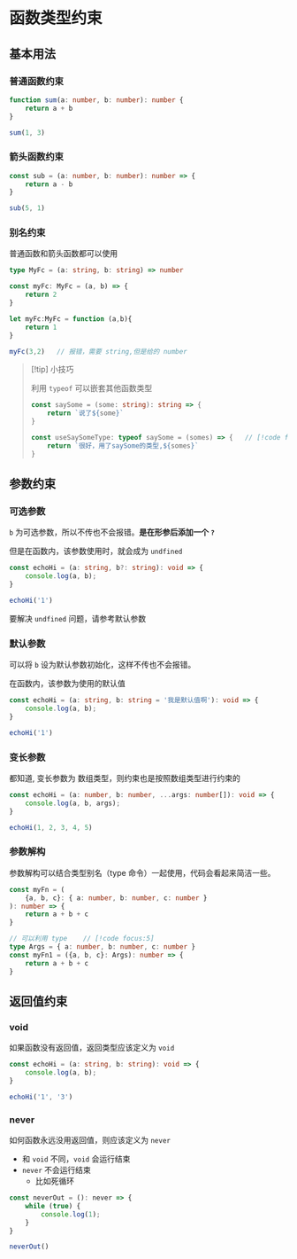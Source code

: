 # 函数类型约束





## 基本用法

### 普通函数约束

``` typescript {1}
function sum(a: number, b: number): number {
    return a + b
}

sum(1, 3)
```

### 箭头函数约束

``` typescript {1}
const sub = (a: number, b: number): number => {
    return a - b
}

sub(5, 1)
```



### 别名约束

普通函数和箭头函数都可以使用

```typescript {3-5,7-8}
type MyFc = (a: string, b: string) => number

const myFc: MyFc = (a, b) => {
    return 2
}

let myFc:MyFc = function (a,b){
    return 1
}

myFc(3,2)	// 报错，需要 string,但是给的 number
```



> [!tip] 小技巧
>
> 利用 `typeof` 可以嵌套其他函数类型
>
> ```typescript
> const saySome = (some: string): string => {
>     return `说了${some}`
> }
> 
> const useSaySomeType: typeof saySome = (somes) => {	// [!code focus:3]
>     return `很好，用了saySome的类型,${somes}`
> }
> ```



## 参数约束

### 可选参数

 `b` 为可选参数，所以不传也不会报错。**是在形参后添加一个 `?`**

但是在函数内，该参数使用时，就会成为 `undfined`

``` typescript {1}
const echoHi = (a: string, b?: string): void => {
    console.log(a, b);
}

echoHi('1')
```

要解决 `undfined` 问题，请参考默认参数



### 默认参数

可以将 `b` 设为默认参数初始化，这样不传也不会报错。

在函数内，该参数为使用的默认值

``` typescript {1}
const echoHi = (a: string, b: string = '我是默认值啊'): void => {
    console.log(a, b);
}

echoHi('1')
```



### 变长参数

都知道, 变长参数为 数组类型，则约束也是按照数组类型进行约束的

``` typescript {1}
const echoHi = (a: number, b: number, ...args: number[]): void => {
    console.log(a, b, args);
}

echoHi(1, 2, 3, 4, 5)
```



### 参数解构

参数解构可以结合类型别名（type 命令）一起使用，代码会看起来简洁一些。

```typescript
const myFn = (
    {a, b, c}: { a: number, b: number, c: number }
): number => {
    return a + b + c
}

// 可以利用 type	// [!code focus:5]
type Args = { a: number, b: number, c: number }
const myFn1 = ({a, b, c}: Args): number => {
    return a + b + c
}
```







## 返回值约束

### void

如果函数没有返回值，返回类型应该定义为 `void`

``` typescript {1}
const echoHi = (a: string, b: string): void => {
    console.log(a, b);
}

echoHi('1', '3')
```



### never

如何函数永远没用返回值，则应该定义为 `never`

- 和 `void` 不同，`void` 会运行结束
- `never` 不会运行结束
  - 比如死循环

``` javascript
const neverOut = (): never => {
    while (true) {
        console.log(1);
    }
}

neverOut()
```













